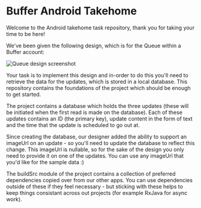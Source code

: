 # Buffer Android Takehome

Welcome to the Android takehome task repository, thank you for taking your time to be here!

We've been given the following design, which is for the Queue within a Buffer account:

![Queue design screenshot](https://github.com/bufferapp/Android-Takehome/art/queue_design.png)

Your task is to implement this design and in-order to do this you'll need to retrieve the data for the updates, which is stored in a local database. This repository contains the foundations of the project which should be enough to get started. 

The project contains a database which holds the three updates (these will be initiated when the first read is made on the database). Each of these updates contains an ID (the primary key), update content in the form of text and the time that the update is scheduled to go out at.

Since creating the database, our designer added the ability to support an imageUrl on an update - so you'll need to update the database to reflect this change. This imageUrl is nullable, so for the sake of the design you only need to provide it on one of the updates. You can use any imageUrl that you'd like for the sample data :)

The buildSrc module of the project contains a collection of preferred dependencies copied over from our other apps. You can use dependencies outside of these if they feel necessary - but sticking with these helps to keep things consistant across out projects (for example RxJava for async work).

